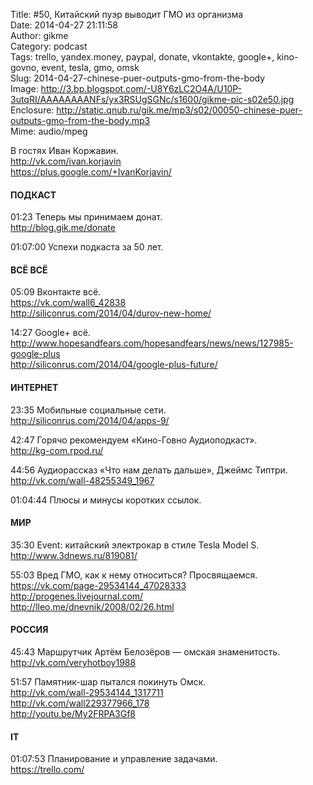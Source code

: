 Title: #50, Китайский пуэр выводит ГМО из организма  
Date: 2014-04-27 21:11:58  
Author: gikme  
Category: podcast  
Tags: trello, yandex.money, paypal, donate, vkontakte, google+, kino-govno, event, tesla, gmo, omsk  
Slug: 2014-04-27-chinese-puer-outputs-gmo-from-the-body  
Image: http://3.bp.blogspot.com/-U8Y6zLC2O4A/U10P-3utqRI/AAAAAAAANFs/yx3RSUgSGNc/s1600/gikme-pic-s02e50.jpg  
Enclosure: http://static.qnub.ru/gik.me/mp3/s02/00050-chinese-puer-outputs-gmo-from-the-body.mp3  
Mime: audio/mpeg

В гостях Иван Коржавин.  
<http://vk.com/ivan.korjavin>  
<https://plus.google.com/+IvanKorjavin/>

#### ПОДКАСТ

01:23 Теперь мы принимаем донат.  
<http://blog.gik.me/donate>

01:07:00 Успехи подкаста за 50 лет.

#### ВСЁ ВСЁ

05:09 Вконтакте всё.  
<https://vk.com/wall6_42838>  
<http://siliconrus.com/2014/04/durov-new-home/>

14:27 Google+ всё.  
<http://www.hopesandfears.com/hopesandfears/news/news/127985-google-plus>  
<http://siliconrus.com/2014/04/google-plus-future/>

#### ИНТЕРНЕТ

23:35 Мобильные социальные сети.  
<http://siliconrus.com/2014/04/apps-9/>

42:47 Горячо рекомендуем «Кино-Говно Аудиоподкаст».  
<http://kg-com.rpod.ru/>

44:56 Аудиорассказ «Что нам делать дальше», Джеймс Типтри.  
<http://vk.com/wall-48255349_1967>

01:04:44 Плюсы и минусы коротких ссылок.

#### МИР

35:30 Event: китайский электрокар в стиле Tesla Model S.  
<http://www.3dnews.ru/819081/>

55:03 Вред ГМО, как к нему относиться? Просвящаемся.  
<https://vk.com/page-29534144_47028333>  
<http://progenes.livejournal.com/>  
<http://lleo.me/dnevnik/2008/02/26.html>

#### РОССИЯ

45:43 Маршрутчик Артём Белозёров — омская знаменитость.  
<http://vk.com/veryhotboy1988>

51:57 Памятник-шар пытался покинуть Омск.  
<http://vk.com/wall-29534144_1317711>  
<http://vk.com/wall229377966_178>  
<http://youtu.be/My2FRPA3Gf8>

#### IT

01:07:53 Планирование и управление задачами.  
<https://trello.com/>

